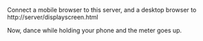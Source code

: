 Connect a mobile browser to this server, and a desktop browser to http://server/displayscreen.html

Now, dance while holding your phone and the meter goes up.
